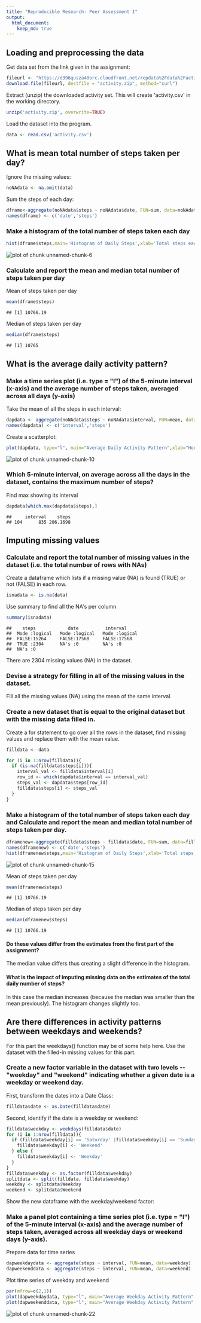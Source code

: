 ```yaml
---
title: "Reproducible Research: Peer Assessment 1"
output:
  html_document:
    keep_md: true
---
```



## Loading and preprocessing the data


Get data set from the link given in the assignment:

```r
fileurl <- "https://d396qusza40orc.cloudfront.net/repdata%2Fdata%2Factivity.zip"
download.file(fileurl, destfile = "activity.zip", method="curl")
```

Extract (unzip) the downloaded activity set. This will create 'activity.csv' in the working directory.

```r
unzip('activity.zip', overwrite=TRUE)
```

Load the dataset into the program.

```r
data <- read.csv('activity.csv')
```


## What is mean total number of steps taken per day?
Ignore the missing values:

```r
noNAdata <- na.omit(data)
```
Sum the steps of each day:

```r
dframe<-aggregate(noNAdata$steps ~ noNAdata$date, FUN=sum, data=noNAdata)
names(dframe) <- c('date','steps')
```
### Make a histogram of the total number of steps taken each day

```r
hist(dframe$steps,main='Histogram of Daily Steps',xlab='Total steps each day',col='grey',breaks=15)
```

![plot of chunk unnamed-chunk-6](figure/unnamed-chunk-6-1.png) 

### Calculate and report the mean and median total number of steps taken per day
Mean of steps taken per day

```r
mean(dframe$steps)
```

```
## [1] 10766.19
```
Median of steps taken per day

```r
median(dframe$steps)
```

```
## [1] 10765
```

## What is the average daily activity pattern?
### Make a time series plot (i.e. type = "l") of the 5-minute interval (x-axis) and the average number of steps taken, averaged across all days (y-axis)
Take the mean of all the steps in each interval:

```r
dapdata <- aggregate(noNAdata$steps ~ noNAdata$interval, FUN=mean, data=noNAdata)
names(dapdata) <- c('interval','steps')
```
Create a scatterplot:


```r
plot(dapdata, type="l", main="Average Daily Activity Pattern",xlab="Hour of the day", ylab="Average number of steps")
```

![plot of chunk unnamed-chunk-10](figure/unnamed-chunk-10-1.png) 

### Which 5-minute interval, on average across all the days in the dataset, contains the maximum number of steps?
Find max showing its interval

```r
dapdata[which.max(dapdata$steps),]
```

```
##     interval    steps
## 104      835 206.1698
```

## Imputing missing values

### Calculate and report the total number of missing values in the dataset (i.e. the total number of rows with NAs)
Create a dataframe which lists if a missing value (NA) is found (TRUE) or not (FALSE) in each row.

```r
isnadata <- is.na(data)
```
Use summary to find all the NA's per column

```r
summary(isnadata)
```

```
##    steps            date          interval      
##  Mode :logical   Mode :logical   Mode :logical  
##  FALSE:15264     FALSE:17568     FALSE:17568    
##  TRUE :2304      NA's :0         NA's :0        
##  NA's :0
```

There are 2304 missing values (NA) in the dataset.

### Devise a strategy for filling in all of the missing values in the dataset.
Fill all the missing values (NA) using the mean of the same interval.


### Create a new dataset that is equal to the original dataset but with the missing data filled in.
Create a for statement to go over all the rows in the dataset, find missing values and replace them with the mean value.


```r
filldata <- data

for (i in 1:nrow(filldata)){
  if (is.na(filldata$steps[i])){
    interval_val <- filldata$interval[i]
    row_id <- which(dapdata$interval == interval_val)
    steps_val <- dapdata$steps[row_id]
    filldata$steps[i] <- steps_val
  }
}
```

### Make a histogram of the total number of steps taken each day and Calculate and report the mean and median total number of steps taken per day.


```r
dframenew<-aggregate(filldata$steps ~ filldata$date, FUN=sum, data=filldata)
names(dframenew) <- c('date','steps')
hist(dframenew$steps,main='Histogram of Daily Steps',xlab='Total steps each day',col='grey',breaks=15)
```

![plot of chunk unnamed-chunk-15](figure/unnamed-chunk-15-1.png) 

Mean of steps taken per day

```r
mean(dframenew$steps)
```

```
## [1] 10766.19
```
Median of steps taken per day

```r
median(dframenew$steps)
```

```
## [1] 10766.19
```

####  Do these values differ from the estimates from the first part of the assignment?
The median value differs thus creating a slight difference in the histogram.
#### What is the impact of imputing missing data on the estimates of the total daily number of steps?
In this case the median increases (because the median was smaller than the mean previously). The histogram changes slightly too.

## Are there differences in activity patterns between weekdays and weekends?

For this part the weekdays() function may be of some help here. Use the dataset with the filled-in missing values for this part.

### Create a new factor variable in the dataset with two levels -- "weekday" and "weekend" indicating whether a given date is a weekday or weekend day.
First, transform the dates into a Date Class:

```r
filldata$date <- as.Date(filldata$date)
```
Second, identify if the date is a weekday or weekend:

```r
filldata$weekday <- weekdays(filldata$date)
for (i in 1:nrow(filldata)){
  if (filldata$weekday[i] == 'Saturday' |filldata$weekday[i] == 'Sunday'){
    filldata$weekday[i] <- 'Weekend'
  } else {
    filldata$weekday[i] <- 'Weekday'
  }
}
filldata$weekday <- as.factor(filldata$weekday)
splitdata <- split(filldata, filldata$weekday)
weekday <- splitdata$Weekday
weekend <- splitdata$Weekend
```
Show the new dataframe with the weekday/weekend factor:

### Make a panel plot containing a time series plot (i.e. type = "l") of the 5-minute interval (x-axis) and the average number of steps taken, averaged across all weekday days or weekend days (y-axis).
Prepare data for time series

```r
dapweekdaydata <- aggregate(steps ~ interval, FUN=mean, data=weekday)
dapweekenddata <- aggregate(steps ~ interval, FUN=mean, data=weekend)
```
Plot time series of weekday and weekend

```r
par(mfrow=c(2,1)) 
plot(dapweekdaydata, type="l", main="Average Weekday Activity Pattern",xlab="Hour of the day", ylab="Average number of steps")
plot(dapweekenddata, type="l", main="Average Weekday Activity Pattern",xlab="Hour of the day", ylab="Average number of steps")
```

![plot of chunk unnamed-chunk-22](figure/unnamed-chunk-22-1.png) 
